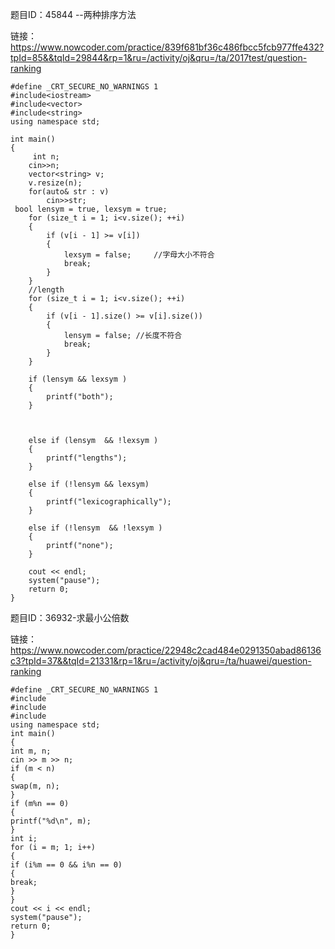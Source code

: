 题目ID：45844 --两种排序方法 

链接：<https://www.nowcoder.com/practice/839f681bf36c486fbcc5fcb977ffe432?tpId=85&&tqId=29844&rp=1&ru=/activity/oj&qru=/ta/2017test/question-ranking>



```
#define _CRT_SECURE_NO_WARNINGS 1
#include<iostream>
#include<vector>
#include<string>
using namespace std;

int main()
{
	 int n; 
    cin>>n; 
    vector<string> v;
    v.resize(n); 
    for(auto& str : v)    
        cin>>str;
 bool lensym = true, lexsym = true;
	for (size_t i = 1; i<v.size(); ++i)
	{
		if (v[i - 1] >= v[i])
		{
			lexsym = false;		//字母大小不符合
			break;
		}
	}
	//length
	for (size_t i = 1; i<v.size(); ++i)
	{
		if (v[i - 1].size() >= v[i].size())
		{
			lensym = false;	//长度不符合
			break;
		}
	}

	if (lensym && lexsym )
	{
		printf("both");
	}

	

	else if (lensym  && !lexsym )
	{
		printf("lengths");
	}
    
    else if (!lensym && lexsym)
	{
		printf("lexicographically");
	}

	else if (!lensym  && !lexsym )
	{
		printf("none");
	}

	cout << endl;
	system("pause");
	return 0;
}

```







题目ID：36932-求最小公倍数 

链接：https://www.nowcoder.com/practice/22948c2cad484e0291350abad86136c3?tpId=37&&tqId=21331&rp=1&ru=/activity/oj&qru=/ta/huawei/question-ranking



```
#define _CRT_SECURE_NO_WARNINGS 1
#include
#include
#include
using namespace std;
int main()
{
int m, n;
cin >> m >> n;
if (m < n)
{
swap(m, n);
}
if (m%n == 0)
{
printf("%d\n", m);
}
int i;
for (i = m; 1; i++)
{
if (i%m == 0 && i%n == 0)
{
break;
}
}
cout << i << endl;
system("pause");
return 0;
}
```

